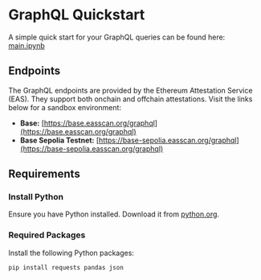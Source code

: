 # GraphQL Quickstart

A simple quick start for your GraphQL queries can be found here: [main.ipynb](main.ipynb)  

## Endpoints  

The GraphQL endpoints are provided by the Ethereum Attestation Service (EAS). They support both onchain and offchain attestations. Visit the links below for a sandbox environment:

- **Base:** [https://base.easscan.org/graphql](https://base.easscan.org/graphql)  
- **Base Sepolia Testnet:** [https://base-sepolia.easscan.org/graphql](https://base-sepolia.easscan.org/graphql)  

## Requirements  

### Install Python  
Ensure you have Python installed. Download it from [python.org](https://www.python.org/downloads/).

### Required Packages  
Install the following Python packages:

```sh
pip install requests pandas json
